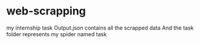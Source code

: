 # web-scrapping
my internship task 
Output.json contains all the scrapped data 
And the task folder represents my spider named task
